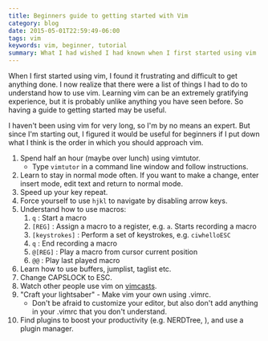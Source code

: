 ```yaml
---
title: Beginners guide to getting started with Vim
category: blog
date: 2015-05-01T22:59:49-06:00
tags: vim
keywords: vim, beginner, tutorial
summary: What I had wished I had known when I first started using vim
---
```


When I first started using vim, I found it frustrating and difficult to get anything done. I now realize that there were a list of things I had to do to understand how to use vim. Learning vim can be an extremely gratifying experience, but it is probably unlike anything you have seen before. So having a guide to getting started may be useful.

I haven't been using vim for very long, so I'm by no means an expert. But since I'm starting out, I figured it would be useful for beginners if I put down what I think is the order in which you should approach vim.

1. Spend half an hour (maybe over lunch) using vimtutor.
    - Type `vimtutor` in a command line window and follow instructions.
1. Learn to stay in normal mode often. If you want to make a change, enter insert mode, edit text and return to normal mode.
1. Speed up your key repeat.
1. Force yourself to use `hjkl` to navigate by disabling arrow keys.
1. Understand how to use macros:
    1. `q` : Start a macro
    1. `[REG]` : Assign a macro to a register, e.g. `a`. Starts recording a macro
    1. `[keystrokes]` : Perform a set of keystrokes, e.g. `ciwhelloESC`
    1. `q` : End recording a macro
    1. `@[REG]` : Play a macro from cursor current position
    1. `@@` : Play last played macro
1. Learn how to use buffers, jumplist, taglist etc.
1. Change CAPSLOCK to ESC.
1. Watch other people use vim on [vimcasts](https://vimcasts.org).
1. "Craft your lightsaber" - Make vim your own using .vimrc.
    - Don't be afraid to customize your editor, but also don't add anything in your .vimrc
      that you don't understand.
1. Find plugins to boost your productivity (e.g. NERDTree, ), and use a plugin manager.
